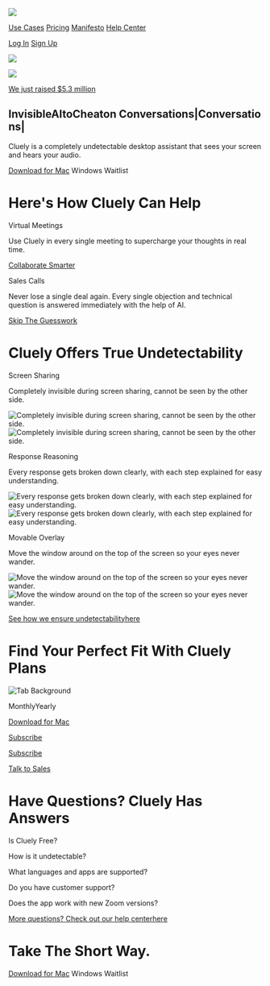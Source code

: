 [![](https://cluely.com/logos/cluely.webp)](https://cluely.com/)

[Use Cases](https://cluely.com/#features) [Pricing](https://cluely.com/#pricing) [Manifesto](https://cluely.com/manifesto) [Help Center](https://cluely.com/support)

[Log In](https://cluely.com/login) [Sign Up](https://cluely.com/signup)

[![](https://cluely.com/logos/cluely.webp)](https://cluely.com/)

![](https://cluely.com/backdrop/app.webp)

[We just raised $5.3 million](https://techcrunch.com/2025/04/21/columbia-student-suspended-over-interview-cheating-tool-raises-5-3m-to-cheat-on-everything/)

## InvisibleAItoCheaton Conversations\|Conversations\|

Cluely is a completely undetectable desktop assistant that sees your screen and hears your audio.

[Download for Mac](https://github.com/cluely/releases/releases/latest/download/cluely.dmg) Windows Waitlist

# Here's How Cluely Can Help

Virtual Meetings

Use Cluely in every single meeting to supercharge your thoughts in real time.

[Collaborate Smarter](https://cluely.com/signup)

Sales Calls

Never lose a single deal again. Every single objection and technical question is answered immediately with the help of AI.

[Skip The Guesswork](https://cluely.com/signup)

# Cluely Offers True Undetectability

Screen Sharing

Completely invisible during screen sharing, cannot be seen by the other side.

![Completely invisible during screen sharing, cannot be seen by the other side.](https://cluely.com/_next/image?url=%2Fcards%2Fsharing.webp&w=3840&q=75)![Completely invisible during screen sharing, cannot be seen by the other side.](https://cluely.com/_next/image?url=%2Fcards%2Fdimmed%2Fsharing.webp&w=3840&q=75)

Response Reasoning

Every response gets broken down clearly, with each step explained for easy understanding.

![Every response gets broken down clearly, with each step explained for easy understanding.](https://cluely.com/_next/image?url=%2Fcards%2Freasoning.webp&w=3840&q=75)![Every response gets broken down clearly, with each step explained for easy understanding.](https://cluely.com/_next/image?url=%2Fcards%2Fdimmed%2Freasoning.webp&w=3840&q=75)

Movable Overlay

Move the window around on the top of the screen so your eyes never wander.

![Move the window around on the top of the screen so your eyes never wander.](https://cluely.com/_next/image?url=%2Fcards%2Fwebcam.webp&w=3840&q=75)![Move the window around on the top of the screen so your eyes never wander.](https://cluely.com/_next/image?url=%2Fcards%2Fdimmed%2Fwebcam.webp&w=3840&q=75)

[See how we ensure undetectabilityhere](https://cluely.com/blog)

# Find Your Perfect Fit With Cluely Plans

![Tab Background](https://cluely.com/cards/pricing/selector.webp)

MonthlyYearly

[Download for Mac](https://github.com/cluely/releases/releases/latest/download/cluely.dmg)

[Subscribe](https://cluely.com/login?s=m)

[Subscribe](https://cluely.com/login?s=y)

[Talk to Sales](https://cluely.typeform.com/enterprise)

# Have Questions? Cluely Has Answers

Is Cluely Free?

How is it undetectable?

What languages and apps are supported?

Do you have customer support?

Does the app work with new Zoom versions?

[More questions? Check out our help centerhere](https://cluely.com/support)

# Take The Short Way.

[Download for Mac](https://github.com/cluely/releases/releases/latest/download/cluely.dmg) Windows Waitlist